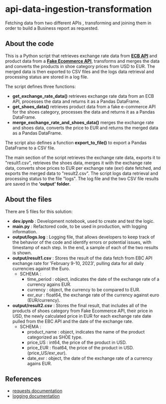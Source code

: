 # api-data-ingestion-transformation
Fetching data from two different APIs , transforming and joining them in order to build a Business report as requested.

## About the code

This is a Python script that retrieves exchange rate data from **[ECB API](https://sdw-wsrest.ecb.europa.eu/help/)** and product data from a **[Fake Ecommerce API](https://fakeapi.platzi.com/en/rest/introduction)**, transforms and merges the data and converts the products in shoe category prices from USD to EUR. The merged data is then exported to CSV files and the logs data retrieval and processing status are stored in a log file.

The script defines three functions:

- **get_exchange_rate_data()** retrieves exchange rate data from an ECB API, processes the data and returns it as a Pandas DataFrame.
- **get_shoes_data()** retrieves product data from a fake e-commerce API for the shoes category, processes the data and returns it as a Pandas DataFrame.
- **merge_exchange_rate_and_shoes_data()** merges the exchange rate and shoes data, converts the price to EUR and returns the merged data as a Pandas DataFrame.

The script also defines a function **export_to_file()** to export a Pandas DataFrame to a CSV file.

The main section of the script retrieves the exchange rate data, exports it to "result1.csv", retrieves the shoes data, merges it with the exchange rate data, converts shoe prices to EUR per exchange rate (exr) date fetched, and exports the merged data to "result2.csv". The script logs data retrieval and processing status to the file "logs". The log file and the two CSV file results are saved in the **'output' folder**.

## About the files
There are 5 files for this solution:

- **dev.ipynb** : Development notebook, used to create and test the logic.
- **main.py** : Refactored code, to be used in production, with logging information.
- **output/logs.log** : Logging file,  that allows developers to keep track of the behavior of the code and identify errors or potential issues, with timestamp of each step. In the end, a sample of each of the two results is shown.
- **output/result1.csv** : Stores the result of the data fetch from EBC API exchange rate for 'February 9-10, 2023', pulling data for all daily currencies against the Euro.
  - SCHEMA :
      -  time_period : object, indicates the date of the exchange rate of a currency agains EUR.
      -  currency : object, the currency to be compared to EUR.
      -  exr_eur : float64, the exchange rate of the currency against euro (EUR/currency).
- **output/result2.csv** :  Stores the final result, that includes all of the products of shoes category from Fake Ecommerce API, their price in USD, the newly calculated price in EUR for each exchange rate date pulled from the EBC API and the date of the exchange rate.
   - SCHEMA :
      -  product_name : object, indicates the name of the product categorized as SHOE type.
      -  price_US : int64, the price of the product in USD.
      -  price_EUR : float64, the price of the product in USD. (price_US/exr_eur). 
      -  date_exr : object, the date of the exchange rate of a currency agains EUR.

## References
- [requests documentation](https://pypi.org/project/requests/)
- [logging documentation](https://docs.python.org/3/library/logging.html)
